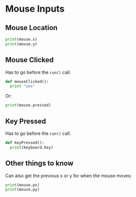# Mouse Inputs

## Mouse Location
```python
print(mouse.x)
print(mouse.y)
``` 


## Mouse Clicked
Has to go before the `run()` call.
```python
def mouseClicked():
  print "yes"
``` 

Or:
```python
print(mouse.pressed)
```
 
## Key Pressed
Has to go before the `run()` call.
```python
def keyPressed():
  print(keyboard.key)
```

## Other things to know

Can also get the previous x or y for when the mouse moves:
```python
print(mouse.px)
print(mouse.py)
``` 

